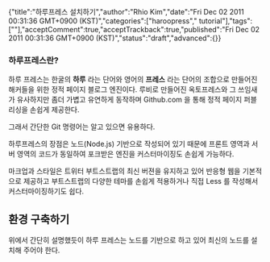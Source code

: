 {"title":"하루프레스 설치하기","author":"Rhio Kim","date":"Fri Dec 02 2011 00:31:36 GMT+0900 (KST)","categories":["haroopress"," tutorial"],"tags":[""],"acceptComment":true,"acceptTrackback":true,"published":"Fri Dec 02 2011 00:31:36 GMT+0900 (KST)","status":"draft","advanced":{}}

### 하루프레스란?
하루 프레스는 한굴의 **하루** 라는 단어와 영어의 **프레스** 라는 단어의 조합으로 만들어진 해커들을 위한 정적 페이지 블로그 엔진이다.  루비로 만들어진 옥토프레스와 그 쓰임새가 유사하지만 좀더 가볍고 유연하게 동작하며 Github.com 을 통해 정적 페이지 퍼블리싱을 손쉽게 제공한다.

그래서 간단한 Git 명령어는 알고 있으면 유용하다.

하루프레스의 장점은 노드(Node.js) 기반으로 작성되어 있기 때문에 프론트 영역과 서버 영역의 코드가 동일하여 포크받은 엔진을 커스터마이징도 손쉽게 가능하다.

마크업과 스타일은 트위터 부트스트랩의 최신 버젼을 유지하고 있어 반응형 웹을 기본적으로 제공하고 부트스트랩의 다양한 테마를 손쉽게 적용하거나 직접 Less 를 작성해서 커스터마이징하기도 쉽다.

## 환경 구축하기
위에서 간단히 설명했듯이 하루 프레스는 노드를 기반으로 하고 있어 최신의 노드를 설치해 주어야 한다.
